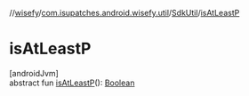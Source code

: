 //[wisefy](../../../index.md)/[com.isupatches.android.wisefy.util](../index.md)/[SdkUtil](index.md)/[isAtLeastP](is-at-least-p.md)

# isAtLeastP

[androidJvm]\
abstract fun [isAtLeastP](is-at-least-p.md)(): [Boolean](https://kotlinlang.org/api/latest/jvm/stdlib/kotlin/-boolean/index.html)
